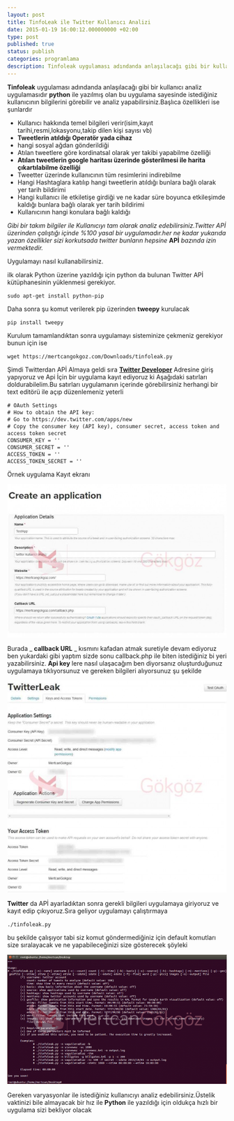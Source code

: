 ```yaml
---
layout: post
title: TinfoLeak ile Twitter Kullanıcı Analizi
date: 2015-01-19 16:00:12.000000000 +02:00
type: post
published: true
status: publish
categories: programlama
description: Tinfoleak uygulaması adındanda anlaşılacağı gibi bir kullanıcı analiz uygulamasıdır python ile yazılmış olan bu uygulama sayesinde istediğiniz
---
```

**Tinfoleak** uygulaması adındanda anlaşılacağı gibi bir kullanıcı analiz uygulamasıdır **python** ile yazılmış olan bu uygulama sayesinde istediğiniz kullanıcının bilgilerini görebilir ve analiz yapabilirsiniz.Başlıca özellikleri ise şunlardır


- Kullanıcı hakkında temel bilgileri verir(isim,kayıt tarihi,resmi,lokasyonu,takip dilen kişi sayısı vb)
- **Tweetlerin atıldığı Operatör yada cihaz**
- hangi sosyal ağdan gönderildiği
- Atılan tweetlere göre kordinatsal olarak yer takibi yapabilme özelliği
- **Atılan tweetlerin google haritası üzerinde gösterilmesi ile harita çıkartılabilme özelliği**
- Tweetter üzerinde kullanıcının tüm resimlerini indirebilme
- Hangi Hashtaglara katılıp hangi tweetlerin atıldığı bunlara bağlı olarak yer tarih bildirimi
- Hangi kullanıcı ile etkiletişe girdiği ve ne kadar süre boyunca etkileşimde kaldığı bunlara bağlı olarak yer tarih bildirimi
- Kullanıcının hangi konulara bağlı kaldığı

_Gibi bir takım bilgiler ile Kullanıcıyı tam olarak analiz edebilirsiniz.Twitter APİ üzerinden çalıştığı içinde %100 yasal bir uygulamadır.her ne kadar yukarıda yazan özellikler sizi korkutsada twitter bunların hepsine_ **APİ** _bazında izin vermektedir._

Uygulamayı nasıl kullanabilirsiniz.

ilk olarak Python üzerine yazıldığı için python da bulunan Twitter APİ kütüphanesinin yüklenmesi gerekiyor.

    sudo apt-get install python-pip

Daha sonra şu komut verilerek pip üzerinden **tweepy** kurulacak

    pip install tweepy

Kurulum tamamlandıktan sonra uygulamayı sisteminize çekmeniz gerekiyor bunun için ise

    wget https://mertcangokgoz.com/Downloads/tinfoleak.py

Şimdi Twitterdan APİ Almaya geldi sıra [**Twitter Developer**](https://dev.twitter.com/apps/new) Adresine giriş yapıyoruz ve Api İçin bir uygulama kayıt ediyoruz ki Aşağıdaki satırları doldurabilelim.Bu satırları uygulamanın içerinde görebilirsiniz herhangi bir text editörü ile açıp düzenlemeniz yeterli

    # OAuth Settings
    # How to obtain the API key:
    # Go to https://dev.twitter.com/apps/new
    # Copy the consumer key (API key), consumer secret, access token and access token secret
    CONSUMER_KEY = ''
    CONSUMER_SECRET = ''
    ACCESS_TOKEN = ''
    ACCESS_TOKEN_SECRET = ''

Örnek uygulama Kayıt ekranı

![tinfoleaktwitteranalizgorsel1](/assets/tinfoleaktwitteranalizgorsel1-e1421340797127-827x576.jpg)

Burada _ **callback URL** _ kısmını kafadan atmak suretiyle devam ediyoruz ben yukardaki gibi yaptım sizde sonu callback.php ile biten istediğiniz bi yeri yazabilirsiniz. **Api key** lere nasıl ulaşacağım ben diyorsanız oluşturduğunuz uygulamaya tıklıyorsunuz ve gereken bilgileri alıyorsunuz şu şekilde

![tinfoleaktwitteranalizgorsel3](/assets/tinfoleaktwitteranalizgorsel3-e1421341406142-598x576.jpg)


**Twitter** da APİ ayarladıktan sonra gerekli bilgileri uygulamaya giriyoruz ve kayıt edip çıkıyoruz.Sıra geliyor uygulamayı çalıştırmaya

    ./tinfoleak.py

bu şekilde çalışıyor tabi siz komut göndermediğiniz için default komutları size sıralayacak ve ne yapabileceğinizi size gösterecek şöyleki

![tinfoleaktwitteranalizgorsel2](/assets/tinfoleaktwitteranalizgorsel2-e1421341137649-980x576.png)

Gereken varyasyonlar ile istediğiniz kullanıcıyı analiz edebilirsiniz.Üstelik vaktinizi bile almayacak bir hız ile **Python** ile yazıldığı için oldukça hızlı bir uygulama sizi bekliyor olacak
